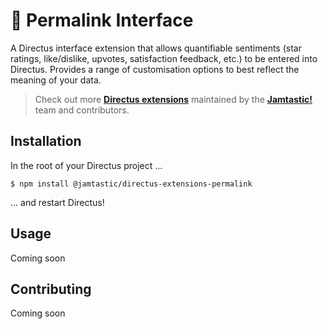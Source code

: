 # 🧩 Permalink Interface

A Directus interface extension that allows quantifiable sentiments (star ratings, like/dislike, upvotes, satisfaction feedback, etc.) to be entered into Directus. Provides a range of customisation options to best reflect the meaning of your data.

> Check out more [**Directus extensions**](//github.com/jamtastic/directus) maintained by the [**Jamtastic!**](//jamtastic.dev) team and contributors.

## Installation

In the root of your Directus project ...

```shell
$ npm install @jamtastic/directus-extensions-permalink
```

... and restart Directus!

## Usage

Coming soon

## Contributing

Coming soon
